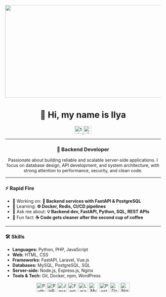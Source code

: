 <div align="center">
  <img height="300" width="600" src="https://user-images.githubusercontent.com/74038190/225813708-98b745f2-7d22-48cf-9150-083f1b00d6c9.gif" />
</div>

<h1 align="center">👋 Hi, my name is Ilya</h1>

<div align="center">
  <a href="https://t.me/vanExsi" target="_blank">
    <img src="https://img.shields.io/static/v1?message=Telegram&logo=telegram&label=&color=2CA5E0&logoColor=white&style=for-the-badge" height="25" alt="telegram logo" />
  </a>
  <a href="https://vk.com/ilya.polyan" target="_blank">
    <img src="https://img.shields.io/static/v1?message=VK&logo=vk&label=&color=4A76A8&logoColor=white&style=for-the-badge" height="25" alt="vk logo" />
  </a>
</div>

---

<h3 align="center">🚀 Backend Developer</h3>

<p align="center">
Passionate about building reliable and scalable server-side applications.  
I focus on database design, API development, and system architecture,  
with strong attention to performance, security, and clean code.  
</p>

---

<h3 align="left">⚡ Rapid Fire</h3>

- 💼 Working on: **🚀 Backend services with FastAPI & PostgreSQL**  
- 🌱 Learning: **⚙️ Docker, Redis, CI/CD pipelines**  
- 💬 Ask me about: **💡 Backend dev, FastAPI, Python, SQL, REST APIs**  
- 🎯 Fun fact: **☕ Code gets cleaner after the second cup of coffee**  

---

<h3 align="left">🛠️ Skills</h3>

- **Languages:** Python, PHP, JavaScript  
- **Web:** HTML, CSS  
- **Frameworks:** FastAPI, Laravel, Vue.js  
- **Databases:** MySQL, PostgreSQL, SQL  
- **Server-side:** Node.js, Express.js, Nginx  
- **Tools & Tech:** Git, Docker, npm, WordPress  

<div align="center">  
  <img src="https://cdn.jsdelivr.net/gh/devicons/devicon/icons/python/python-original.svg" height="30" alt="Python" /> 
  <img src="https://cdn.jsdelivr.net/gh/devicons/devicon/icons/php/php-original.svg" height="30" alt="PHP" />
  <img src="https://cdn.jsdelivr.net/gh/devicons/devicon/icons/javascript/javascript-original.svg" height="30" alt="JavaScript" /> 
  <img src="https://cdn.jsdelivr.net/gh/devicons/devicon/icons/fastapi/fastapi-original.svg" height="30" alt="FastAPI" /> 
  <img src="https://cdn.jsdelivr.net/gh/devicons/devicon/icons/laravel/laravel-original.svg" height="30" alt="Laravel" />
  <img src="https://cdn.jsdelivr.net/gh/devicons/devicon/icons/mysql/mysql-original-wordmark.svg" height="30" alt="MySQL" /> 
  <img src="https://cdn.jsdelivr.net/gh/devicons/devicon/icons/postgresql/postgresql-original.svg" height="30" alt="PostgreSQL" /> 
  <img src="https://cdn.jsdelivr.net/gh/devicons/devicon/icons/docker/docker-original.svg" height="30" alt="Docker" /> 
  <img src="https://cdn.jsdelivr.net/gh/devicons/devicon/icons/nginx/nginx-original.svg" height="30" alt="Nginx" /> 
</div>

